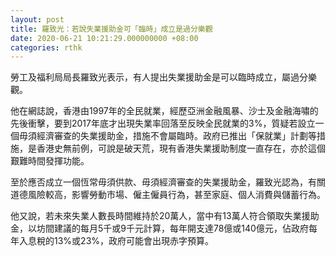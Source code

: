 ```yaml
---
layout: post
title: 羅致光：若說失業援助金可「臨時」成立是過分樂觀
date: 2020-06-21 10:21:29.000000000 +08:00
categories: rthk
---
```


勞工及福利局局長羅致光表示，有人提出失業援助金是可以臨時成立，屬過分樂觀。

他在網誌說，香港由1997年的全民就業，經歷亞洲金融風暴、沙士及金融海嘯的先後衝擊，要到2017年底才出現失業率回落至反映全民就業的3%，質疑若設立一個毋須經濟審查的失業援助金，措施不會屬臨時。政府已推出「保就業」計劃等措施，是香港史無前例，可說是破天荒，現有香港失業援助制度一直存在，亦於這個艱難時間發揮功能。

至於應否成立一個恆常毋須供款、毋須經濟審查的失業援助金，羅致光認為，有關道德風險較高，影響勞動巿場、僱主僱員行為，甚至家庭、個人消費與儲蓄行為。

他又說，若未來失業人數長時間維持於20萬人，當中有13萬人符合領取失業援助金，以坊間建議的每月5千或9千元計算，每年開支達78億或140億元，佔政府每年入息稅的13%或23%，政府可能會出現赤字預算。
